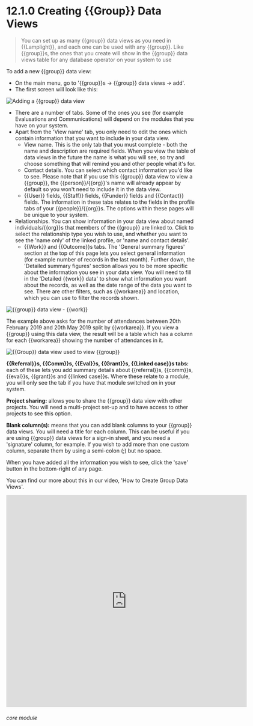 # 12.1.0 Creating {{Group}} Data Views

> You can set up as many {{group}} data views as you need in {{Lamplight}}, and each one can be used with any {{group}}. Like {{group}}s, the ones that you create will show in the {{group}} data views table for any database operator on your system to use

To add a new {{group}} data view:

- On the main menu, go to '{{group}}s -> {{group}} data views -> add'.
- The first screen will look like this:

![Adding a {{group}} data view](111a.png)

-  There are a number of tabs. Some of the ones you see (for example Evalusations and Communications) will depend on the modules that you have on your system. 
- Apart from the 'View name' tab, you only need to edit the ones which contain information that you want to include in your data view. 
  - View name. This is the only tab that you must complete - both the name and description are required fields. When you view the table of data views in the future the name is what you will see, so try and choose something that will remind you and other people what it's for. 
  - Contact details. You can select which contact information you'd like to see. Please note that if you use this {{group}} data view to view a {{group}}, the {{person}}/{{org}}'s name will already appear by default so you won't need to include it in the data view.
  - {{User}} fields, {{Staff}} fields, {{Funder}} fields and {{Contact}} fields. The information in these tabs relates to the fields in the profile tabs of your {{people}}/{{org}}s. The options within these pages will be unique to your system.
- Relationships. You can show information in your data view about named individuals/{{org}}s that members of the {{group}} are linked to. Click to select the relationship type you wish to use, and whether you want to see the 'name only' of the linked profile, or 'name and contact details'.
  - {{Work}} and {{Outcome}}s tabs. The 'General summary figures' section at the top of this page lets you select general information (for example number of records in the last month). Further down, the 'Detailed summary figures' section allows you to be more specific about the information you see in your data view. You will need to fill in the 'Detailed {{work}} data' to show what information you want about the records, as well as the date range of the data you want to see. There are other filters, such as {{workarea}} and location, which you can use to filter the records shown. 

![{{group}} data view - {{work}}](12.1.0a.png)  

The example above asks for the number of attendances between 20th February 2019 and 20th May 2019 split by {{workarea}}. If you view a {{group}} using this data view, the result will be a table which has a column for each {{workarea}} showing the number of attendances in it. 
    
 ![{{Group}} data view used to view {{group}}](12.1.0b.png)


**{{Referral}}s, {{Comm}}s, {{Eval}}s, {{Grant}}s, {{Linked case}}s tabs:** each of these lets you add summary details about {{referral}}s, {{comm}}s, {{eval}}s, {{grant}}s and {{linked case}}s. Where these relate to a module, you will only see the tab if you have that module switched on in your system. 

**Project sharing:** allows you to share the {{group}} data view with other projects. You will need a multi-project set-up and to have access to other projects to see this option.

**Blank column(s):** means that you can add blank columns to your {{group}} data views. You will need a title for each column. This can be useful if you are using {{group}} data views for a sign-in sheet, and you need a 'signature' column, for example. If you wish to add more than one custom column, separate them by using a semi-colon (;) but no space.

When you have added all the information you wish to see, click the 'save' button in the bottom-right of any page. 

You can find our more about this in our video, 'How to Create Group Data Views'.

<iframe src="https://player.vimeo.com/video/279244765" width="640" height="564" frameborder="0" allow="autoplay; fullscreen" allowfullscreen></iframe>


###### core module

